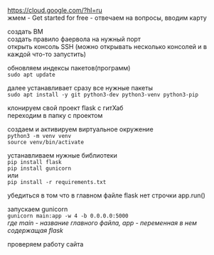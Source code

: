 https://cloud.google.com/?hl=ru  
жмем  - Get started for free - отвечаем на вопросы, вводим карту  

создать ВМ  
создать правило фаервола на нужный порт  
открыть консоль SSH (можно открывать несколько консолей и в каждой что-то запустить)  

обновляем индексы пакетов(программ)  
`sudo apt update`  

далее устанавливает сразу все нужные пакеты  
`sudo apt install -y git python3-dev python3-venv python3-pip`  

клонируем свой проект flask с гитХаб  
переходим в папку с проектом  

создаем и активируем виртуальное окружение  
`python3 -m venv venv`  
`source venv/bin/activate`  

устанавливаем нужные библиотеки  
`pip install flask`  
`pip install gunicorn`  
или  
`pip install -r requirements.txt`  

убедиться в том что в главном файле flask нет строчки app.run()  

запускаем gunicorn  
`gunicorn main:app -w 4 -b 0.0.0.0:5000`  
    *где main - название главного файла, app - переменная в нем содержащая flask*

проверяем работу сайта















